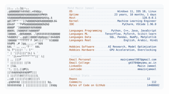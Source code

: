 <picture>
  <source srcset="https://raw.githubusercontent.com/mmazinjameel/mmazinjameel/main/dark_mode.svg?v=1757153336" media="(prefers-color-scheme: dark)">
  <img src="https://raw.githubusercontent.com/mmazinjameel/mmazinjameel/main/light_mode.svg?v=1757153336">
</picture>
